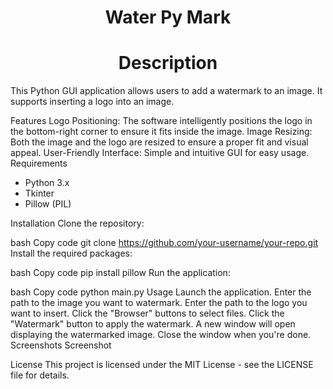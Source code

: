 <h1 align="center">Water Py Mark</h1>

<h1 align="center">Description</h1>

This Python GUI application allows users to add a watermark to an image. It supports inserting a logo into an image.

Features
Logo Positioning: The software intelligently positions the logo in the bottom-right corner to ensure it fits inside the image.
Image Resizing: Both the image and the logo are resized to ensure a proper fit and visual appeal.
User-Friendly Interface: Simple and intuitive GUI for easy usage.
Requirements

- Python 3.x
- Tkinter
- Pillow (PIL)

Installation
Clone the repository:

bash
Copy code
git clone https://github.com/your-username/your-repo.git
Install the required packages:

bash
Copy code
pip install pillow
Run the application:

bash
Copy code
python main.py
Usage
Launch the application.
Enter the path to the image you want to watermark.
Enter the path to the logo you want to insert.
Click the "Browser" buttons to select files.
Click the "Watermark" button to apply the watermark.
A new window will open displaying the watermarked image.
Close the window when you're done.
Screenshots
Screenshot

License
This project is licensed under the MIT License - see the LICENSE file for details.

